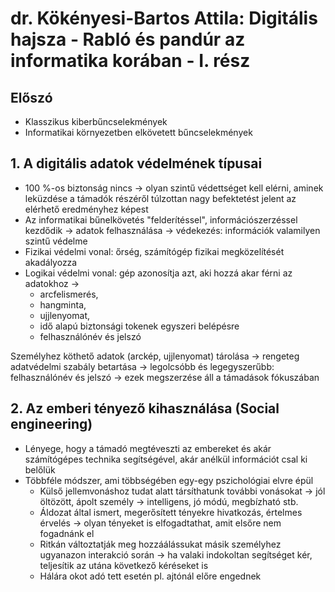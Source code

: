 # dr. Kökényesi-Bartos Attila: Digitális hajsza - Rabló és pandúr az informatika korában - I. rész

## Előszó

* Klasszikus kiberbűncselekmények
* Informatikai környezetben elkövetett bűncselekmények
  
## 1. A digitális adatok védelmének típusai

* 100 %-os biztonság nincs -> olyan szintű védettséget kell elérni, aminek leküzdése a támadók részéről túlzottan nagy befektetést jelent az elérhető eredményhez képest
* Az informatikai bűnelkövetés "felderítéssel", információszerzéssel kezdődik -> adatok felhasználása -> védekezés: információk valamilyen szintű védelme
* Fizikai védelmi vonal: őrség, számítógép fizikai megközelítését akadályozza
* Logikai védelmi vonal: gép azonosítja azt, aki hozzá akar férni az adatokhoz -> 
  * arcfelismerés, 
  * hangminta, 
  * ujjlenyomat, 
  * idő alapú biztonsági tokenek egyszeri belépésre
  * felhasználónév és jelszó

Személyhez köthető adatok (arckép, ujjlenyomat) tárolása -> rengeteg adatvédelmi szabály betartása -> legolcsóbb és legegyszerűbb: felhasználónév és jelszó -> ezek megszerzése áll a támadások fókuszában

## 2. Az emberi tényező kihasználása (Social engineering)

* Lényege, hogy a támadó megtéveszti az embereket és akár számítógépes technika segítségével, akár anélkül információt csal ki belőlük
* Többféle módszer, ami többségében egy-egy pszichológiai elvre épül
  * Külső jellemvonáshoz tudat alatt társíthatunk további vonásokat -> jól öltözött, ápolt személy -> intelligens, jó módú, megbízható stb.
  * Áldozat által ismert, megerősített tényekre hivatkozás, értelmes érvelés -> olyan tényeket is elfogadtathat, amit elsőre nem fogadnánk el
  * Ritkán változtatják meg hozzáálássukat másik személyhez ugyanazon interakció során -> ha valaki indokoltan segítséget kér, teljesítik az utána következő kéréseket is
  * Hálára okot adó tett esetén pl. ajtónál előre engednek
